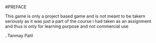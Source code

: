 #PREFACE

This game is only a project based game and is not meant to be takern seriously as it was just a part of the course i had taken as an assignment and thus is only for learning purpose and not commercial use 


..Tanmay Patil
